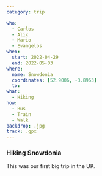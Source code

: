 ```yaml
---
category: trip

who:
  - Carlos
  - Alix
  - Mario
  - Evangelos
when:
  start: 2022-04-29
  end: 2022-05-03
where:
  name: Snowdonia
  coordinates: [52.9006, -3.8963]
  to:
what: 
  - Hiking
how:
  - Bus
  - Train
  - Walk
backdrop: .jpg
track: .gpx
---
```


### Hiking Snowdonia

This was our first big trip in the UK.
